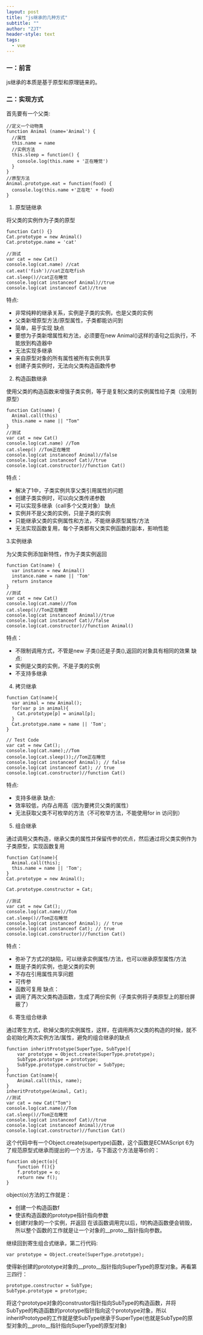 ```yaml
---
layout: post
title: "js继承的几种方式"
subtitle: ""
author: "ZJT"
header-style: text
tags:
  - vue
---
```



### 一：前言

js继承的本质是基于原型和原理链来的。

### 二：实现方式

首先要有一个父类:
```
//定义一个动物类
function Animal (name='Animal') {
  //属性
  this.name = name
  //实例方法
  this.sleep = function() {
    console.log(this.name + '正在睡觉')
  }
}
//原型方法
Animal.prototype.eat = function(food) {
  console.log(this.name +'正在吃' + food)
}

```


1. 原型链继承

将父类的实例作为子类的原型

```
function Cat() {}
Cat.prototype = new Animal()
Cat.prototype.name = 'cat'

//测试
var cat = new Cat()
console.log(cat.name) //cat
cat.eat('fish')//cat正在吃fish
cat.sleep()//cat正在睡觉
console.log(cat instanceof Animal)//true
console.log(cat instanceof Cat)//true
```
特点:
- 非常纯粹的继承关系，实例是子类的实例，也是父类的实例
- 父类新增原型方法/原型属性，子类都能访问到
- 简单，易于实现
缺点
- 要想为子类新增属性和方法，必须要在new Animal()这样的语句之后执行，不能放到构造器中
- 无法实现多继承
- 来自原型对象的所有属性被所有实例共享
- 创建子类实例时，无法向父类构造函数传参

2. 构造函数继承

使用父类的构造函数来增强子类实例，等于是复制父类的实例属性给子类（没用到原型）
```
function Cat(name) {
  Animal.call(this)
  this.name = name || "Tom"
}
//测试
var cat = new Cat()
console.log(cat.name) //Tom
cat.sleep() //Tom正在睡觉
console.log(cat instanceof Animal)//false
console.log(cat instanceof Cat)//true
console.log(cat.constructor)//function Cat()
```
特点：
- 解决了1中，子类实例共享父类引用属性的问题
- 创建子类实例时，可以向父类传递参数
- 可以实现多继承（call多个父类对象）
缺点
- 实例并不是父类的实例，只是子类的实例
- 只能继承父类的实例属性和方法，不能继承原型属性/方法
- 无法实现函数复用，每个子类都有父类实例函数的副本，影响性能

3.实例继承

为父类实例添加新特性，作为子类实例返回
```
function Cat(name) {
  var instance = new Animal()
  instance.name = name || 'Tom'
  return instance
}
//测试
var cat = new Cat()
console.log(cat.name)//Tom
cat.sleep()//Tom正在睡觉
console.log(cat instanceof Animal)//true
console.log(cat instanceof Cat)//false
console.log(cat.constructor)//function Animal()
```
特点：
- 不限制调用方式，不管是new 子类()还是子类(),返回的对象具有相同的效果
缺点:
- 实例是父类的实例，不是子类的实例
- 不支持多继承

4. 拷贝继承

```
function Cat(name){
  var animal = new Animal();
  for(var p in animal){
    Cat.prototype[p] = animal[p];
  }
  Cat.prototype.name = name || 'Tom';
}

// Test Code
var cat = new Cat();
console.log(cat.name);//Tom
console.log(cat.sleep());//Tom正在睡觉
console.log(cat instanceof Animal); // false
console.log(cat instanceof Cat); // true
console.log(cat.constructor)//function Cat()
```
特点:
- 支持多继承
缺点:
- 效率较低，内存占用高（因为要拷贝父类的属性）
- 无法获取父类不可枚举的方法（不可枚举方法，不能使用for in 访问到）

5. 组合继承

通过调用父类构造，继承父类的属性并保留传参的优点，然后通过将父类实例作为子类原型，实现函数复用
```
function Cat(name){
  Animal.call(this);
  this.name = name || 'Tom';
}
Cat.prototype = new Animal();

Cat.prototype.constructor = Cat;

//测试
var cat = new Cat();
console.log(cat.name)//Tom
cat.sleep()//Tom正在睡觉
console.log(cat instanceof Animal); // true
console.log(cat instanceof Cat); // true
console.log(cat.constructor)//function Cat()
```
特点：
- 弥补了方式2的缺陷，可以继承实例属性/方法，也可以继承原型属性/方法
- 既是子类的实例，也是父类的实例
- 不存在引用属性共享问题
- 可传参
- 函数可复用
缺点：
- 调用了两次父类构造函数，生成了两份实例（子类实例将子类原型上的那份屏蔽了）

6. 寄生组合继承

通过寄生方式，砍掉父类的实例属性，这样，在调用两次父类的构造的时候，就不会初始化两次实例方法/属性，避免的组合继承的缺点
```
function inheritPrototype(SuperType, SubType){
    var prototype = Object.create(SuperType.prototype);
    SubType.prototype = prototype;
    SubType.prototype.constructor = SubType;
}
function Cat(name){
    Animal.call(this, name);
}
inheritPrototype(Animal, Cat);
//测试
var cat = new Cat("Tom")
console.log(cat.name)//Tom
cat.sleep()//Tom正在睡觉
console.log(cat instanceof Cat)//true
console.log(cat instanceof Animal)//true
console.log(cat.constructor)//function Cat()
```
这个代码中有一个Object.create(supertype)函数，这个函数是ECMAScript 6为了规范原型式继承而提出的一个方法，与下面这个方法是等价的：
```
function object(o){
    function f(){}
    f.prototype = o;
    return new f();
}
```
object(o)方法的工作就是：
- 创建一个构造函数f
- 使该构造函数的prototype指针指向参数
- 创建f对象的一个实例，幷返回
在该函数调用完以后，f的构造函数便会销毁，所以整个函数的工作就是让一个对象的__proto__指针指向参数。

继续回到寄生组合式继承，第二行代码:
```
var prototype = Object.create(SuperType.prototype);
```
使得新创建的prototype对象的__proto__指针指向SuperType的原型对象。再看第三四行：
```
prototype.constructor = SubType;
SubType.prototype = prototype;
```
将这个prototype对象的construstor指针指向SubType的构造函数，幷将SubType的构造函数的prototype指针指向这个prototype对象，所以inheritPrototype的工作就是使SubType继承于SuperType(也就是SubType的原型对象的__proto__指针指向SuperType的原型对象)